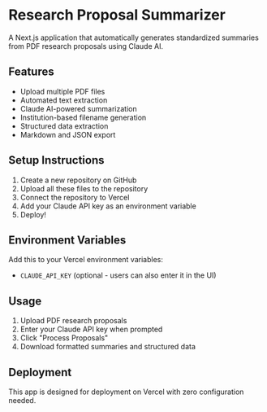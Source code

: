 # Research Proposal Summarizer

A Next.js application that automatically generates standardized summaries from PDF research proposals using Claude AI.

## Features

- Upload multiple PDF files
- Automated text extraction
- Claude AI-powered summarization
- Institution-based filename generation
- Structured data extraction
- Markdown and JSON export

## Setup Instructions

1. Create a new repository on GitHub
2. Upload all these files to the repository
3. Connect the repository to Vercel
4. Add your Claude API key as an environment variable
5. Deploy!

## Environment Variables

Add this to your Vercel environment variables:
- `CLAUDE_API_KEY` (optional - users can also enter it in the UI)

## Usage

1. Upload PDF research proposals
2. Enter your Claude API key when prompted
3. Click "Process Proposals"
4. Download formatted summaries and structured data

## Deployment

This app is designed for deployment on Vercel with zero configuration needed.
